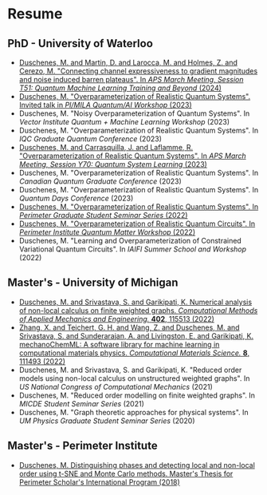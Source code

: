 # Resume

## PhD - University of Waterloo
- [Duschenes, M. and Martin, D. and Larocca, M. and Holmes, Z. and Cerezo, M. "Connecting channel expressiveness to gradient magnitudes and noise induced barren plateaus". In *APS March Meeting, Session T51: Quantum Machine Learning Training and Beyond* (2024)](https://meetings.aps.org/Meeting/MAR24/Session/T51.2)
- [Duschenes, M. "Overparameterization of Realistic Quantum Systems". Invited talk in *PI/MILA Quantum/AI Workshop* (2023)](assets/data/resume/phd_overparameterization_talk_mila.pdf)
- Duschenes, M. "Noisy Overparameterization of Quantum Systems". In *Vector Institute Quantum + Machine Learning Workshop* (2023)
- Duschenes, M. "Overparameterization of Realistic Quantum Systems". In *IQC Graduate Quantum Conference* (2023)
- [Duschenes, M. and Carrasquilla, J. and Laflamme, R. "Overparameterization of Realistic Quantum Systems". In *APS March Meeting, Session Y70: Quantum System Learning* (2023)](https://meetings.aps.org/Meeting/MAR23/Session/Y70.5)
- Duschenes, M. "Overparameterization of Realistic Quantum Systems". In *Canadian Quantum Graduate Conference* (2023)
- Duschenes, M. "Overparameterization of Realistic Quantum Systems". In *Quantum Days Conference* (2023)
- [Duschenes, M. "Overparameterization of Realistic Quantum Systems". In *Perimeter Graduate Student Seminar Series* (2022)](https://pirsa.org/22110060)
- [Duschenes, M. "Overparameterization of Realistic Quantum Circuits". In *Perimeter Institute Quantum Matter Workshop* (2022)](assets/data/resume/phd_overparameterization.pdf)
- Duschenes, M. "Learning and Overparameterization of Constrained Variational Quantum Circuits". In *IAIFI Summer School and Workshop* (2022)

## Master's - University of Michigan
- [Duschenes, M. and Srivastava, S. and Garikipati, K. Numerical analysis of non-local calculus on finite weighted graphs. *Computational Methods of Applied Mechanics and Engineering.* **402**, 115513 (2022)](https://doi.org/10.1016/j.cma.2022.115513)
- [Zhang, X. and Teichert, G. H. and Wang, Z. and Duschenes, M. and Srivastava, S. and Sunderarajan, A. and Livingston, E. and Garikipati, K. mechanoChemML: A software library for machine learning in computational materials physics. *Computational Materials Science.* **8**, 111493 (2022)](https://doi.org/10.1016/j.commatsci.2022.111493)
- Duschenes, M. and Srivastava, S. and Garikipati, K. "Reduced order models using non-local calculus on unstructured weighted graphs". In *US National Congress of Computational Mechanics* (2021)
- Duschenes, M. "Reduced order modelling on finite weighted graphs". In *MICDE Student Seminar Series* (2021)
- Duschenes, M. "Graph theoretic approaches for physical systems". In *UM Physics Graduate Student Seminar Series* (2020)

## Master's - Perimeter Institute
- [Duschenes, M. Distinguishing phases and detecting local and non-local order using t-SNE and Monte Carlo methods. Master's Thesis for Perimeter Scholar's International Program (2018)](assets/data/resume/masters_psi.pdf)